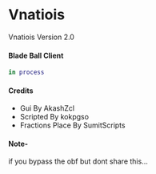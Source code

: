 # Vnatiois
Vnatiois Version 2.0
 #### Blade Ball Client
```lua
in process
```

#### Credits
- Gui By AkashZcl
- Scripted By kokpgso
- Fractions Place By SumitScripts

#### Note- 
if you bypass the obf but dont share this...

